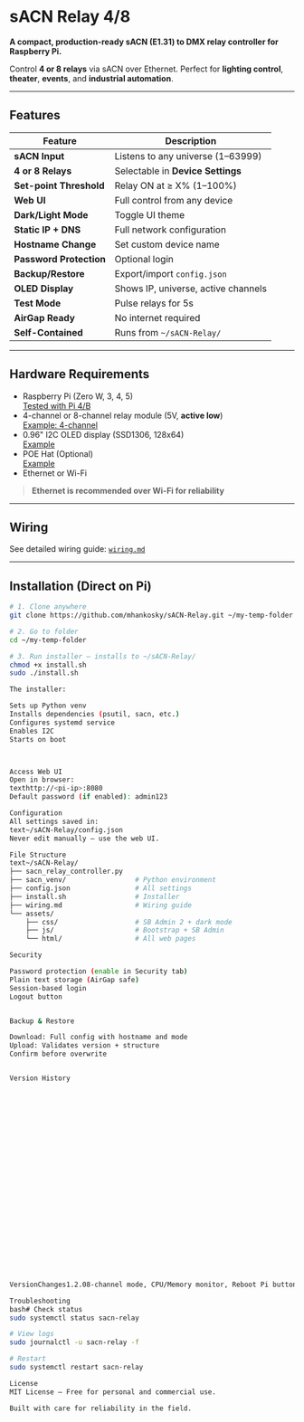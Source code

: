 # sACN Relay 4/8

**A compact, production-ready sACN (E1.31) to DMX relay controller for Raspberry Pi.**

Control **4 or 8 relays** via sACN over Ethernet. Perfect for **lighting control**, **theater**, **events**, and **industrial automation**.

---

## Features

| Feature | Description |
|-------|-----------|
| **sACN Input** | Listens to any universe (1–63999) |
| **4 or 8 Relays** | Selectable in **Device Settings** |
| **Set-point Threshold** | Relay ON at ≥ X% (1–100%) |
| **Web UI** | Full control from any device |
| **Dark/Light Mode** | Toggle UI theme |
| **Static IP + DNS** | Full network configuration |
| **Hostname Change** | Set custom device name |
| **Password Protection** | Optional login |
| **Backup/Restore** | Export/import `config.json` |
| **OLED Display** | Shows IP, universe, active channels |
| **Test Mode** | Pulse relays for 5s |
| **AirGap Ready** | No internet required |
| **Self-Contained** | Runs from `~/sACN-Relay/` |

---

## Hardware Requirements

- Raspberry Pi (Zero W, 3, 4, 5)  
  [Tested with Pi 4/B](https://www.amazon.com/Raspberry-Model-2019-Quad-Bluetooth/dp/B07TC2BK1X)
- 4-channel or 8-channel relay module (5V, **active low**)  
  [Example: 4-channel](https://www.amazon.com/dp/B00KTEN3TM)
- 0.96" I2C OLED display (SSD1306, 128x64)  
  [Example](https://www.amazon.com/UCTRONICS-SSD1306-Self-Luminous-Display-Raspberry/dp/B072Q2X2LL)
- POE Hat (Optional)  
  [Example](https://www.amazon.com/dp/B0928ZD7QQ)
- Ethernet or Wi-Fi

> **Ethernet is recommended over Wi-Fi for reliability**

---

## Wiring

See detailed wiring guide: [`wiring.md`](wiring.md)

---

## Installation (Direct on Pi)

```bash
# 1. Clone anywhere
git clone https://github.com/mhankosky/sACN-Relay.git ~/my-temp-folder

# 2. Go to folder
cd ~/my-temp-folder

# 3. Run installer — installs to ~/sACN-Relay/
chmod +x install.sh
sudo ./install.sh

The installer:

Sets up Python venv
Installs dependencies (psutil, sacn, etc.)
Configures systemd service
Enables I2C
Starts on boot



Access Web UI
Open in browser:
texthttp://<pi-ip>:8080
Default password (if enabled): admin123

Configuration
All settings saved in:
text~/sACN-Relay/config.json
Never edit manually — use the web UI.

File Structure
text~/sACN-Relay/
├── sacn_relay_controller.py
├── sacn_venv/                 # Python environment
├── config.json                # All settings
├── install.sh                 # Installer
├── wiring.md                  # Wiring guide
└── assets/
    ├── css/                   # SB Admin 2 + dark mode
    ├── js/                    # Bootstrap + SB Admin
    └── html/                  # All web pages

Security

Password protection (enable in Security tab)
Plain text storage (AirGap safe)
Session-based login
Logout button


Backup & Restore

Download: Full config with hostname and mode
Upload: Validates version + structure
Confirm before overwrite


Version History

























VersionChanges1.2.08-channel mode, CPU/Memory monitor, Reboot Pi button1.1.4DNS1/DNS2, partial config save1.1.0Dark mode, security, backup1.0.1Initial release

Troubleshooting
bash# Check status
sudo systemctl status sacn-relay

# View logs
sudo journalctl -u sacn-relay -f

# Restart
sudo systemctl restart sacn-relay

License
MIT License — Free for personal and commercial use.

Built with care for reliability in the field.